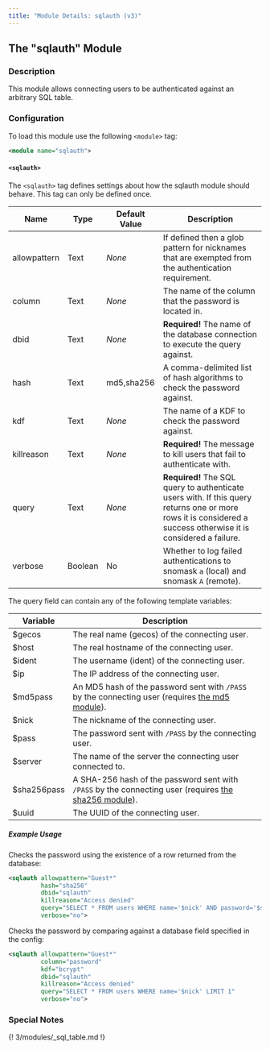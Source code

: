 ```yaml
---
title: "Module Details: sqlauth (v3)"
---
```


## The "sqlauth" Module

### Description

This module allows connecting users to be authenticated against an arbitrary SQL table.

### Configuration

To load this module use the following `<module>` tag:

```xml
<module name="sqlauth">
```

#### `<sqlauth>`

The `<sqlauth>` tag defines settings about how the sqlauth module should behave. This tag can only be defined once.

Name         | Type    | Default Value | Description
------------ | ------- | ------------- | -----------
allowpattern | Text    | *None*        | If defined then a glob pattern for nicknames that are exempted from the authentication requirement.
column       | Text    | *None*        | The name of the column that the password is located in.
dbid         | Text    | *None*        | **Required!** The name of the database connection to execute the query against.
hash         | Text    | md5,sha256    | A comma-delimited list of hash algorithms to check the password against.
kdf          | Text    | *None*        | The name of a KDF to check the password against.
killreason   | Text    | *None*        | **Required!** The message to kill users that fail to authenticate with.
query        | Text    | *None*        | **Required!** The SQL query to authenticate users with. If this query returns one or more rows it is considered a success otherwise it is considered a failure.
verbose      | Boolean | No            | Whether to log failed authentications to snomask `a` (local) and snomask `A` (remote).

The query field can contain any of the following template variables:

Variable    | Description
----------- | -----------
$gecos      | The real name (gecos) of the connecting user.
$host       | The real hostname of the connecting user.
$ident      | The username (ident) of the connecting user.
$ip         | The IP address of the connecting user.
$md5pass    | An MD5 hash of the password sent with `/PASS` by the connecting user (requires [the md5 module](/3/modules/md5)).
$nick       | The nickname of the connecting user.
$pass       | The password sent with `/PASS` by the connecting user.
$server     | The name of the server the connecting user connected to.
$sha256pass | A SHA-256 hash of the password sent with `/PASS` by the connecting user (requires [the sha256 module](/3/modules/sha256)).
$uuid       | The UUID of the connecting user.

##### Example Usage

Checks the password using the existence of a row returned from the database:

```xml
<sqlauth allowpattern="Guest*"
         hash="sha256"
         dbid="sqlauth"
         killreason="Access denied"
         query="SELECT * FROM users WHERE name='$nick' AND password='$sha256pass' LIMIT 1"
         verbose="no">
```

Checks the password by comparing against a database field specified in the config:

```xml
<sqlauth allowpattern="Guest*"
         column="password"
         kdf="bcrypt"
         dbid="sqlauth"
         killreason="Access denied"
         query="SELECT * FROM users WHERE name='$nick' LIMIT 1"
         verbose="no">
```

### Special Notes

{! 3/modules/_sql_table.md !}
